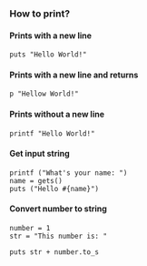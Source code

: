 ### How to print?
#### Prints with a new line
```
puts "Hello World!"
```
#### Prints with a new line and returns
```
p "Hellow World!"
```
#### Prints without a new line
```
printf "Hello World!"
```

#### Get input string
```
printf ("What's your name: ")
name = gets()
puts ("Hello #{name}")
```

#### Convert number to string
```
number = 1
str = "This number is: "

puts str + number.to_s
```